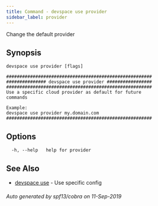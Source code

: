 ```yaml
---
title: Command - devspace use provider
sidebar_label: provider
---
```



Change the default provider

## Synopsis


```
devspace use provider [flags]
```

```
#######################################################
############### devspace use provider #################
#######################################################
Use a specific cloud provider as default for future
commands

Example:
devspace use provider my.domain.com
#######################################################
```
## Options

```
  -h, --help   help for provider
```

## See Also

* [devspace use](/docs/cli/commands/devspace_use)	 - Use specific config

###### Auto generated by spf13/cobra on 11-Sep-2019
